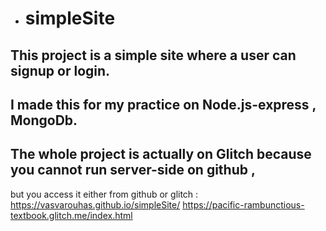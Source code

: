 + # simpleSite
## This project is a simple site where a user can signup or login.
## I made this for my practice on Node.js-express , MongoDb.
## The whole project is actually on Glitch because you cannot run server-side on github ,
but you access it either from github or glitch : https://vasvarouhas.github.io/simpleSite/  https://pacific-rambunctious-textbook.glitch.me/index.html
